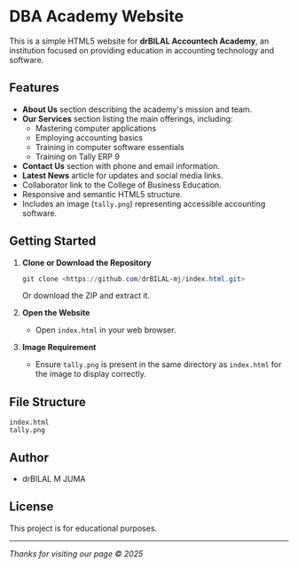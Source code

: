 # DBA Academy Website

This is a simple HTML5 website for **drBILAL Accountech Academy**, an institution focused on providing education in accounting technology and software.

## Features

- **About Us** section describing the academy's mission and team.
- **Our Services** section listing the main offerings, including:
  - Mastering computer applications
  - Employing accounting basics
  - Training in computer software essentials
  - Training on Tally ERP 9
- **Contact Us** section with phone and email information.
- **Latest News** article for updates and social media links.
- Collaborator link to the College of Business Education.
- Responsive and semantic HTML5 structure.
- Includes an image (`tally.png`) representing accessible accounting software.

## Getting Started

1. **Clone or Download the Repository**
   ```powershell
   git clone <https://github.com/drBILAL-mj/index.html.git>
   ```
   Or download the ZIP and extract it.

2. **Open the Website**
   - Open `index.html` in your web browser.

3. **Image Requirement**
   - Ensure `tally.png` is present in the same directory as `index.html` for the image to display correctly.

## File Structure

```
index.html
tally.png
```

## Author

- drBILAL M JUMA

## License

This project is for educational purposes.

---

*Thanks for visiting our page © 2025*
````
